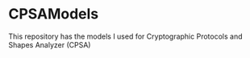 # CPSAModels
This repository has the models I used for Cryptographic Protocols and Shapes Analyzer (CPSA)
